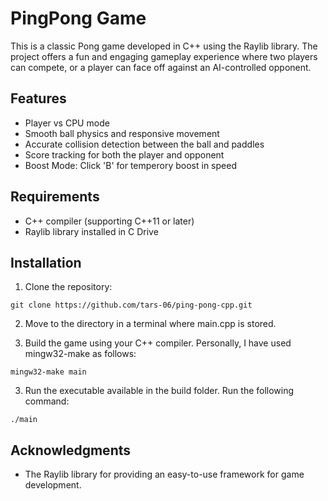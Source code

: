 # PingPong Game
This is a classic Pong game developed in C++ using the Raylib library. The project offers a fun and engaging gameplay experience where two players can compete, or a player can face off against an AI-controlled opponent.
## Features
- Player vs CPU mode
- Smooth ball physics and responsive movement
- Accurate collision detection between the ball and paddles
- Score tracking for both the player and opponent
- Boost Mode: Click 'B' for temperory boost in speed
## Requirements
- C++ compiler (supporting C++11 or later)
- Raylib library installed in C Drive
## Installation
1. Clone the repository:
```shell
git clone https://github.com/tars-06/ping-pong-cpp.git
```
2. Move to the directory in a terminal where main.cpp is stored.

3. Build the game using your C++ compiler. Personally, I have used mingw32-make as follows: 
```shell
mingw32-make main
```
3. Run the executable available in the build folder. Run the following command:
```shell
./main
```
## Acknowledgments
- The Raylib library for providing an easy-to-use framework for game development.
